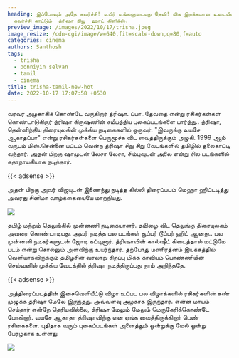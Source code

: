 ```yaml
---
heading: இப்போவும் அதே கவர்ச்சி! உயிர் உங்களுடையது தேவி! மிக இறக்கமான உடையில்
  கவர்ச்சி காட்டும்  த்ரிஷா நியூ  ஹாட் கிளிக்ஸ்.
preview_image: /images/2022/10/17/trisha.jpeg
image_resize: /cdn-cgi/image/w=640,fit=scale-down,q=80,f=auto
categories: cinema
authors: Santhosh
tags:
  - trisha
  - ponniyin selvan
  - tamil
  - cinema
title: trisha-tamil-new-hot
date: 2022-10-17 17:07:58 +0530
---
```

வரவர அழகாகிக் கொண்டே வருகிறார் த்ரிஷா. ப்பா..‌தேவதை என்று ரசிகர்கள்கள் கொண்டாடுகிறார் த்ரிஷா கிருஷ்ணின் சமீபத்திய புகைப்படங்களை பார்த்து..
த்ரிஷா, தென்னிந்திய திரையுலகின் முக்கிய நடிகைகளில் ஒருவர்.‌ "இவருக்கு வயசே ஆகாதப்பா" என்று ரசிகர்கள்களை பெருமூச்சு விட வைத்திருக்கும் அழகி. 1999 ஆம் வருடம் மிஸ்.சென்னை பட்டம் வென்ற த்ரிஷா சிறு சிறு வேடங்களில் தமிழில் தலைகாட்டி வந்தார். அதன் பிறகு ஷாமுடன் லேசா லேசா, சிம்புவுடன் அலை என்று சில படங்களில் கதாநாயகியாக நடித்தார். 

{{< adsense >}}

அதன் பிறகு அவர் விஜயுடன் இணைந்து நடித்த கில்லி திரைப்படம் மெஹா ஹிட்டடித்து அவரது சினிமா வாழ்க்கையையே மாற்றியது‌.


![](/images/2022/10/17/trisha-tamil-new-hot.jpeg)

தமிழ் மற்றும் தெலுங்கில் முன்னணி நடிகையானர். தமிழை விட தெலுங்கு திரையுலகம் அவரை கொண்டாடியது. அவர் நடித்த பல படங்கள் சூப்பர் டூப்பர் ஹிட் ஆனது.. பல முன்னனி நடிகர்களுடன் ஜோடி கட்டினார். த்ரிஷாவின் கால்ஷீட் கிடைத்தால் மட்டுமே படம் என்று சொல்லும் அளவிற்கு உயர்ந்தார். தற்போது மணிரத்னம் இயக்கத்தில் வெளியாகவிருக்கும் தமிழரின் வரலாறு சிறப்பு மிக்க காவியம் பொண்ணியின் செல்வனில் முக்கிய வேடத்தில் த்ரிஷா நடித்திருப்பது நாம் அறிந்ததே.

{{< adsense >}}


அத்திரைப்படத்தின் இசைவெளியீட்டு விழா உட்பட பல விழாக்களில் ரசிகர்களின் கண் முழுக்க  த்ரிஷா மேலே இருந்தது. அவ்வளவு அழகாக இருந்தார். என்ன மாயம் செய்தார் என்றே தெரியவில்லை, த்ரிஷா மேலும் மேலும் மெருகேரிக்கொண்டே போகிறார். வயசே ஆகாதா த்ரிஷாவிற்கு என ஏங்க வைத்திருக்கிறார் பெண் ரசிகைகளை. புதிதாக வரும் புகைப்படங்கள் அனைத்தும் ஒன்றுக்கு மேல் ஒன்று பேரழகாக உள்ளது.

![](/images/2022/10/17/trisha-tamil-new-hot2.jpeg)